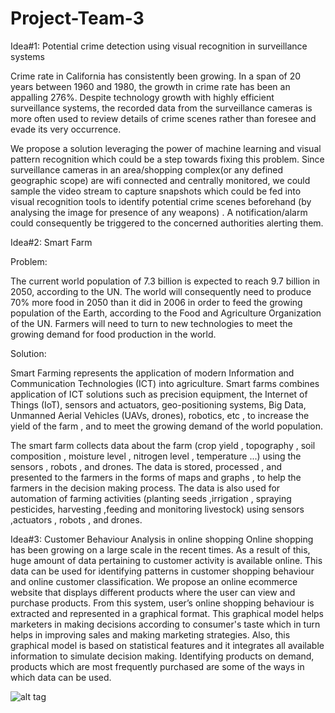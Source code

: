 # Project-Team-3
Idea#1: Potential crime detection using visual recognition in surveillance systems

Crime rate in California has consistently been growing. In a span of 20 years between 1960 and 1980, the growth in crime rate has been an appalling 276%. Despite technology growth with highly efficient surveillance systems, the recorded data from the surveillance cameras is more often used to review details of crime scenes rather than foresee and evade its very occurrence.
 
We propose a solution leveraging the power of machine learning and visual pattern recognition which could be a step towards fixing this problem. Since surveillance cameras in an area/shopping complex(or any defined geographic scope) are wifi connected and centrally monitored, we could sample the video stream to capture snapshots which could be fed into visual recognition tools to identify potential crime scenes beforehand (by analysing the image for presence of any weapons) . A notification/alarm could consequently be triggered to the concerned authorities alerting them.

Idea#2: Smart Farm

Problem:

The current world population of 7.3 billion is expected to reach 9.7 billion in 2050, according to the UN. The world will consequently need to produce 70% more food in 2050 than it did in 2006 in order to feed the growing population of the Earth, according to the Food and Agriculture Organization of the UN. Farmers will need to turn to new technologies to meet the growing demand for food production in the world.

Solution:

Smart Farming represents the application of modern Information and Communication Technologies (ICT) into  agriculture. Smart farms combines application of ICT solutions such as precision equipment, the Internet of Things (IoT), sensors and actuators, geo-positioning systems, Big Data, Unmanned Aerial Vehicles (UAVs, drones), robotics, etc , to increase the yield of the farm , and to meet the growing demand of the world population.

The smart farm collects data about the farm (crop yield , topography , soil composition , moisture level , nitrogen level , temperature ...)  using the sensors , robots , and drones. The data is stored, processed , and presented to the farmers in the forms of maps and graphs , to help the farmers in the decision making process. The data is also used for automation of farming activities (planting seeds ,irrigation , spraying pesticides, harvesting ,feeding and monitoring livestock)  using sensors ,actuators , robots , and drones. 

Idea#3: Customer Behaviour Analysis in online shopping
Online shopping has been growing on a large scale in the recent times. As a result of this, huge amount of data pertaining to customer activity is available online. This data can be used for identifying patterns in customer shopping behaviour and online customer classification.
We propose an online ecommerce website that displays different products where the user can view and purchase products. From this system, user’s online shopping behaviour is extracted and represented in a graphical format. This graphical model helps marketers in making decisions according to consumer's taste which in turn helps in improving sales and making marketing strategies. Also, this graphical model is based on statistical features and it integrates all available information to simulate decision making. Identifying products on demand, products which are most frequently purchased are some of the ways in which data can be used. 

![alt tag](https://github.com/SJSU272LabS17/Project-Team-3.git/images/flowdiagram.png)
